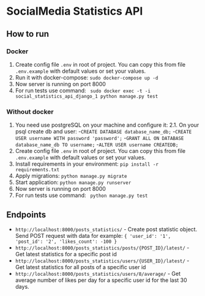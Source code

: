 # SocialMedia Statistics API

## How to run
### Docker
1. Create config file `.env` in root of project. You can copy this from file `.env.example` with default values or set your values.
2. Run it with docker-compose: `sudo docker-compose up -d`
4. Now server is running on port 8000
5. For run tests use command: ` sudo docker exec -t -i social_statistics_api_django_1 python manage.py test`

### Without docker
1. You need use postgreSQL on your machine and configure it:
    2.1. On your psql create db and user:
       -`CREATE DATABASE database_name_db;`
       -`CREATE USER username WITH password 'password';`
       -`GRANT ALL ON DATABASE database_name_db TO username;`
       -`ALTER USER username CREATEDB;`
2. Create config file `.env` in root of project. You can copy this from file `.env.example` with default values or set your values.
4. Install requirements in your environment: `pip install -r requirements.txt`
5. Apply migrations: `python manage.py migrate`
6. Start application: `python manage.py runserver`
7. Now server is running on port 8000
5. For run tests use command: ` python manage.py test`

## Endpoints
- `http://localhost:8000/posts_statistics/` - Create post statistic object. 
Send POST request with data for example: 
        `{
                'user_id': '1',
                'post_id': '2',
                'likes_count': -100
        }`
- `http://localhost:8000/posts_statistics/posts/{POST_ID}/latest/` - Get latest statistics for a specific post id
- `http://localhost:8000/posts_statistics/users/{USER_ID}/latest/` - Get latest statistics for all posts of a specific user id
- `http://localhost:8000/posts_statistics/users/8/average/` - Get average number of likes per day for a specific user id for the last 30 days.
